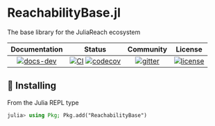 # ReachabilityBase.jl

The base library for the JuliaReach ecosystem

| **Documentation** | **Status** | **Community** | **License** |
|:-----------------:|:----------:|:-------------:|:-----------:|
| [![docs-dev][dev-img]][dev-url] | [![CI][ci-img]][ci-url] [![codecov][cov-img]][cov-url] | [![gitter][chat-img]][chat-url] | [![license][lic-img]][lic-url] |

[dev-img]: https://img.shields.io/badge/docs-latest-blue.svg
[dev-url]: http://juliareach.github.io/ReachabilityBase.jl/dev/
[ci-img]: https://github.com/JuliaReach/ReachabilityBase.jl/actions/workflows/ci.yml/badge.svg?branch=master
[ci-url]: https://github.com/JuliaReach/ReachabilityBase.jl/actions/workflows/ci.yml?query=branch%3Amaster
[cov-img]: http://codecov.io/github/JuliaReach/ReachabilityBase.jl/coverage.svg?branch=master
[cov-url]: https://codecov.io/github/JuliaReach/ReachabilityBase.jl?branch=master
[chat-img]: https://badges.gitter.im/JuliaReach/Lobby.svg
[chat-url]: https://gitter.im/JuliaReach/Lobby?utm_source=badge&utm_medium=badge&utm_campaign=pr-badge&utm_content=badge
[lic-img]: https://img.shields.io/github/license/mashape/apistatus.svg?maxAge=2592000
[lic-url]: https://github.com/JuliaReach/ReachabilityBase.jl/blob/master/LICENSE

## 💾 Installing

From the Julia REPL type

```julia
julia> using Pkg; Pkg.add("ReachabilityBase")
```
